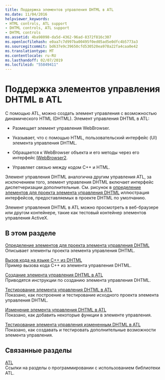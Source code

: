 ```yaml
---
title: Поддержка элементов управления DHTML в ATL
ms.date: 11/04/2016
helpviewer_keywords:
- HTML controls, ATL support
- DHTML controls, ATL support
- DHTML controls
ms.assetid: 4ba98098-da5d-4362-96ad-8372f816c307
ms.openlocfilehash: e0aa7c7d997ba00495f0ed05ad5e0dfc4b5773a3
ms.sourcegitcommit: bd637e9c39650cfd530520ea978a22fa4caa0e42
ms.translationtype: MT
ms.contentlocale: ru-RU
ms.lasthandoff: 02/07/2019
ms.locfileid: "55849411"
---
```

# <a name="atl-support-for-dhtml-controls"></a>Поддержка элементов управления DHTML в ATL

С помощью ATL, можно создать элемент управления с возможностью динамического HTML (DHTML). Элемент управления DHTML в ATL:

- Размещает элемент управления WebBrowser.

- Указывает, что с помощью HTML, пользовательский интерфейс (UI) элемента управления DHTML.

- Обращается к WebBrowser объекта и его методы через его интерфейс [IWebBrowser2](/previous-versions/windows/internet-explorer/ie-developer/platform-apis/aa752127\(v=vs.85\)).

- Управляет связью между кодом C++ и HTML.

Элемент управления DHTML аналогична другим управления ATL, за исключением того, элемент управления DHTML включает интерфейс диспетчеризации дополнительные. См. рисунок в [определение элементов для проекта элемента управления DHTML](../atl/identifying-the-elements-of-the-dhtml-control-project.md) иллюстрация интерфейсов, предоставляемых в проекте DHTML по умолчанию.

Элемент управления DHTML в ATL можно просмотреть в веб-браузере или другом контейнере, такие как тестовый контейнер элементов управления ActiveX.

## <a name="in-this-section"></a>В этом разделе

[Определение элементов для проекта элемента управления DHTML](../atl/identifying-the-elements-of-the-dhtml-control-project.md)<br/>
Описывает элементы проекта элемента управления DHTML.

[Вызов кода на языке C++ из DHTML](../atl/calling-cpp-code-from-dhtml.md)<br/>
Пример вызова кода C++ из элемента управления DHTML.

[Создание элемента управления DHTML в ATL](../atl/creating-an-atl-dhtml-control.md)<br/>
Приводятся инструкции по созданию элемента управления DHTML.

[Тестирование элемента управления DHTML в ATL](../atl/testing-the-atl-dhtml-control.md)<br/>
Показано, как построение и тестирование исходного проекта элемента управления DHTML.

[Изменение элемента управления DHTML в ATL](../atl/modifying-the-atl-dhtml-control.md)<br/>
Показано, как добавить некоторые функции в элементе управления.

[Тестирование элемента управления измененным DHTML в ATL](../atl/testing-the-modified-atl-dhtml-control.md)<br/>
Показано, как создавать и тестировать дополнительные возможности элемента управления.

## <a name="related-sections"></a>Связанные разделы

[ATL](../atl/active-template-library-atl-concepts.md)<br/>
Ссылки на разделы о программировании с использованием библиотеки ATL.

